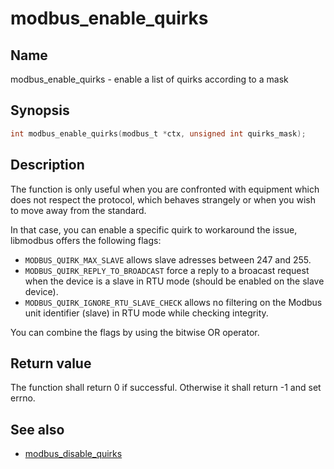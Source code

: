 # modbus_enable_quirks

## Name

modbus_enable_quirks - enable a list of quirks according to a mask

## Synopsis

```c
int modbus_enable_quirks(modbus_t *ctx, unsigned int quirks_mask);
```

## Description

The function is only useful when you are confronted with equipment which does
not respect the protocol, which behaves strangely or when you wish to move away
from the standard.

In that case, you can enable a specific quirk to workaround the issue, libmodbus
offers the following flags:

- `MODBUS_QUIRK_MAX_SLAVE` allows slave adresses between 247 and 255.
- `MODBUS_QUIRK_REPLY_TO_BROADCAST` force a reply to a broacast request when the
  device is a slave in RTU mode (should be enabled on the slave device).
- `MODBUS_QUIRK_IGNORE_RTU_SLAVE_CHECK` allows no filtering on the Modbus unit
  identifier (slave) in RTU mode while checking integrity.

You can combine the flags by using the bitwise OR operator.

## Return value

The function shall return 0 if successful. Otherwise it shall return -1 and set
errno.

## See also

- [modbus_disable_quirks](modbus_disable_quirks.md)
